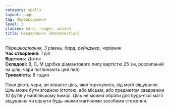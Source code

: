 ```yaml
---
category: spells
layout: page
tag: Перешкоджання
level: 3
classes: bard, ranger, wizard
title: Невиявлення [Nondetection]
---
```


_Перешкоджання, 3 рівень; бард, рейнджер, чарівник_    
**Час створення:** 1 дія    
**Відстань:** Дотик    
**Складові:** В, С, М (дрібка діамантового пилу вартістю 25 зм, розсипаний на ціль; чари поглинають цей пил)    
**Тривалість:** 8 годин    

Поки діють чари, ви ховаєте ціль, якої торкнулися, від магії віщування. Ціль може бути згодною істотою, або місцем, або предметом завдовжки 10 футів у найбільшому вимірі. Ціль не можна обрати для будь-якої магії віщування чи відчути будь-якими магічними засобами стеження.
